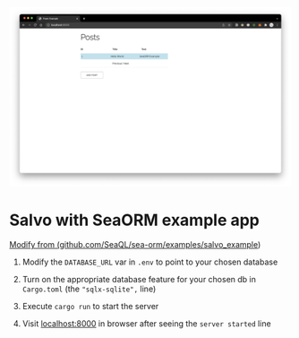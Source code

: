 ![screenshot](Screenshot.png)

# Salvo with SeaORM example app

[Modify from (github.com/SeaQL/sea-orm/examples/salvo_example](https://github.com/SeaQL/sea-orm/tree/master/examples/salvo_example))

1. Modify the `DATABASE_URL` var in `.env` to point to your chosen database

2. Turn on the appropriate database feature for your chosen db in `Cargo.toml` (the `"sqlx-sqlite",` line)

3. Execute `cargo run` to start the server

4. Visit [localhost:8000](http://localhost:8000) in browser after seeing the `server started` line
